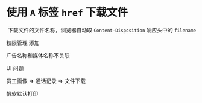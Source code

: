 # 使用 `A` 标签 `href` 下载文件

​	下载文件的文件名称，浏览器自动取 `Content-Disposition` 响应头中的 `filename`



权限管理  添加

广告名称和媒体名称不关联

UI 问题

员工画像 => 通话记录 => 文件下载

帆软默认打印